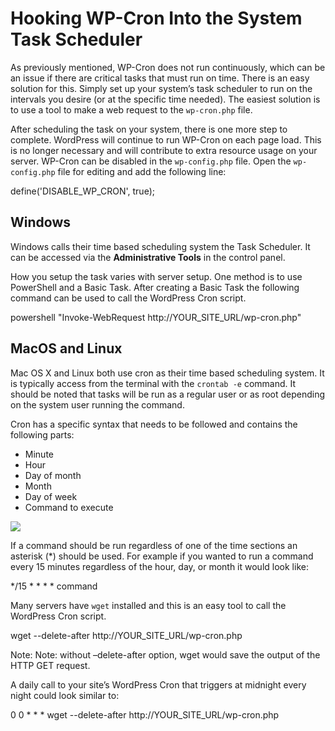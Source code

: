 # Hooking WP-Cron Into the System Task Scheduler

As previously mentioned, WP-Cron does not run continuously, which can be an issue if there are critical tasks that must run on time. There is an easy solution for this. Simply set up your system’s task scheduler to run on the intervals you desire (or at the specific time needed). The easiest solution is to use a tool to make a web request to the `wp-cron.php` file.

After scheduling the task on your system, there is one more step to complete. WordPress will continue to run WP-Cron on each page load. This is no longer necessary and will contribute to extra resource usage on your server. WP-Cron can be disabled in the `wp-config.php` file. Open the `wp-config.php` file for editing and add the following line:

define('DISABLE\_WP\_CRON', true);

## Windows

Windows calls their time based scheduling system the Task Scheduler. It can be accessed via the **Administrative Tools** in the control panel.

How you setup the task varies with server setup. One method is to use PowerShell and a Basic Task. After creating a Basic Task the following command can be used to call the WordPress Cron script.

powershell "Invoke-WebRequest http://YOUR\_SITE\_URL/wp-cron.php"

## MacOS and Linux

Mac OS X and Linux both use cron as their time based scheduling system. It is typically access from the terminal with the `crontab -e` command. It should be noted that tasks will be run as a regular user or as root depending on the system user running the command.

Cron has a specific syntax that needs to be followed and contains the following parts:

*   Minute
*   Hour
*   Day of month
*   Month
*   Day of week
*   Command to execute

![](https://developer.wordpress.org/files/2014/10/plugin-wp-cron-cron-scheduling.png)

If a command should be run regardless of one of the time sections an asterisk (\*) should be used. For example if you wanted to run a command every 15 minutes regardless of the hour, day, or month it would look like:

\*/15 \* \* \* \* command

Many servers have `wget` installed and this is an easy tool to call the WordPress Cron script.

wget --delete-after http://YOUR\_SITE\_URL/wp-cron.php

Note: Note: without –delete-after option, wget would save the output of the HTTP GET request.

A daily call to your site’s WordPress Cron that triggers at midnight every night could look similar to:

0 0 \* \* \* wget --delete-after http://YOUR\_SITE\_URL/wp-cron.php